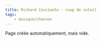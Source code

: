 ```yaml
---
title: Richard Cocciante - coup de soleil
tags:
    - musique/chanson
---
```


Page créée automatiquement, mais vide.
